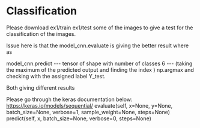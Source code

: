 # Classification
Please download ex1/train ex1/test some of the images to give a test for the classification of the images.

Issue here is that the model_cnn.evaluate is giving the better result where as 

model_cnn.predict --- tensor of shape with number of classes 6 --- (taking the maximum of the predicted output and finding the index ) np.argmax and checking with the assigned label Y_test. 

Both giving different results


Please go through the keras documentation below:
https://keras.io/models/sequential/
    evaluate(self, x=None, y=None, batch_size=None, verbose=1, sample_weight=None, steps=None)
    predict(self, x, batch_size=None, verbose=0, steps=None)
